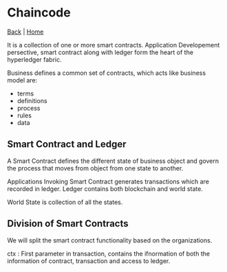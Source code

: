 # Chaincode

[Back](../architecture.md) | [Home](/README.md)

It is a collection of one or more smart contracts.
Application Developement persective, smart contract along with ledger form the heart of the hyperledger fabric.

Business defines a common set of contracts, which acts like business model are:

- terms
- definitions
- process
- rules
- data

## Smart Contract and Ledger

A Smart Contract defines the different state of business object and govern the process that moves from object from one state to another.

Applications Invoking Smart Contract generates transactions which are recorded in ledger.
Ledger contains both blockchain and world state.

World State is collection of all the states.

## Division of Smart Contracts

We will split the smart contract functionality based on the organizations.

ctx : First parameter in transaction, contains the ifnormation of both the information of contract, transaction and access to ledger.
